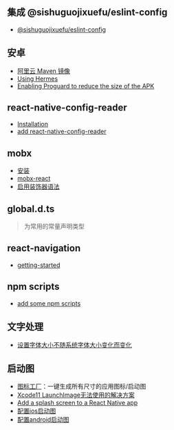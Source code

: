 ## 集成 @sishuguojixuefu/eslint-config

- [@sishuguojixuefu/eslint-config](https://github.com/sishuguojixuefu/eslint-config)

## 安卓

- [阿里云 Maven 镜像](https://developer.aliyun.com/mirror/maven?spm=a2c6h.13651102.0.0.53322f70JXKPsP)
- [Using Hermes](https://reactnative.cn/docs/hermes/)
- [Enabling Proguard to reduce the size of the APK](https://reactnative.cn/docs/signed-apk-android/#enabling-proguard-to-reduce-the-size-of-the-apk-optional)

## react-native-config-reader

- [Installation](https://github.com/csath/react-native-config-reader)
- [add react-native-config-reader](http://j.mp/2PN5GNQ)

## mobx

- [安装](https://cn.mobx.js.org/#%E5%AE%89%E8%A3%85)
- [mobx-react](https://cn.mobx.js.org/refguide/observer-component.html)
- [启用装饰器语法](https://cn.mobx.js.org/best/decorators.html#%E5%90%AF%E7%94%A8%E8%A3%85%E9%A5%B0%E5%99%A8%E8%AF%AD%E6%B3%95)

## global.d.ts

> 为常用的常量声明类型

## react-navigation

- [getting-started](https://reactnavigation.org/docs/zh-Hans/getting-started.html)

## npm scripts

- [add some npm scripts](https://github.com/sishuguojixuefu/eact-native-template-sishu/commit/c04373e654dc36ed24315d4527f54e04368cea30)

## 文字处理

- [设置字体大小不随系统字体大小变化而变化](http://j.mp/2tnmVxF)

## 启动图

- [图标工厂](https://icon.wuruihong.com/)：一键生成所有尺寸的应用图标/启动图
- [Xcode11 LaunchImage无法使用的解决方案](https://juejin.im/post/5d8ac5dde51d4578440fe5b9)
- [Add a splash screen to a React Native app](https://medium.com/@appstud/add-a-splash-screen-to-a-react-native-app-810492e773f9)
- [配置ios启动图](https://github.com/sishuguojixuefu/react-native-template-sishu/commit/02f3b257a9ee5d81a1e603241d05ccf0d7970147)
- [配置android启动图](https://github.com/sishuguojixuefu/react-native-template-sishu/commit/891e1086dfb11a758dc10c73313305400fc92a82)

